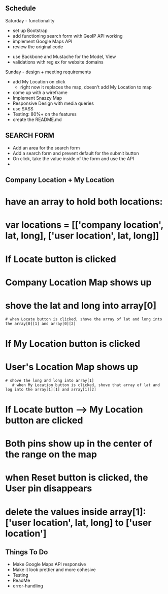 ## Schedule
Saturday - functionality
- set up Bootstrap
- add functioning search form with GeoIP API working
- implement Google Maps API
- review the original code
* use Backbone and Mustache for the Model, View
* validations with reg ex for website domains

Sunday - design + meeting requirements
- add My Location on click
  - right now it replaces the map, doesn't add My Location to map
- come up with a wireframe
- Implement Snazzy Map
- Responsive Design with media queries
- use SASS
- Testing: 80%+ on the features
- create the README.md



## SEARCH FORM
- Add an area for the search form
- Add a search form and prevent default for the submit button
- On click, take the value inside of the form and use the API
-


## Company Location + My Location
# have an array to hold both locations:
  # var locations = [['company location', lat, long], ['user location', lat, long]]
# If Locate button is clicked
  # Company Location Map shows up
  # shove the lat and long into array[0]
    # when Locate button is clicked, shove the array of lat and long into the array[0][1] and array[0][2]
# If My Location button is clicked
  # User's Location Map shows up
    # shove the long and long into array[1]
       # when My Location button is clicked, shove that array of lat and log into the array[1][1] and array[1][2]
# If Locate button --> My Location button are clicked
  # Both pins show up in the center of the range on the map
# when Reset button is clicked, the User pin disappears
  # delete the values inside array[1]: ['user location', lat, long] to ['user location']


## Things To Do
- Make Google Maps API responsive
- Make it look prettier and more cohesive
- Testing
- ReadMe
- error-handling